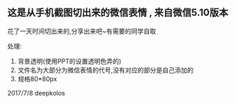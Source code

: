 
## 这是从手机截图切出来的微信表情 , 来自微信5.10版本

花了一天时间切出来的,分享出来吧~有需要的同学自取

处理:
1. 背景透明(使用PPT的设置透明色弄的)
2. 文件名为大部分为微信表情的代号,没有对应的部分是自己添加的
3. 规格80*80px

2017/7/8 deepkolos